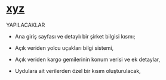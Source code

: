 # [xyz](https://erdemgns.github.io/xyz/)


YAPILACAKLAR

- Ana giriş sayfası ve detaylı bir şirket bilgisi kısmı;

- Açık veriden yolcu uçakları bilgi sistemi, 
- Açık veriden kargo gemilerinin konum verisi ve ek detaylar, 
- Uydulara ait verilerden özel bir kısım oluşturulacak, 
